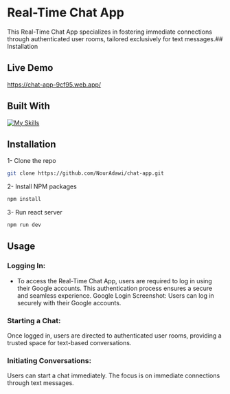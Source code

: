 # Real-Time Chat App

This Real-Time Chat App specializes in fostering immediate connections through authenticated user rooms, tailored exclusively for text messages.## Installation

## Live Demo

https://chat-app-9cf95.web.app/

## Built With

[![My Skills](https://skillicons.dev/icons?i=vite,typescript,firebase,mui&theme=dark)](https://skillicons.dev)

## Installation

1- Clone the repo

```bash
git clone https://github.com/NourAdawi/chat-app.git
```

2- Install NPM packages

```bash
npm install
```

3- Run react server

```bash
npm run dev
```

## Usage

### Logging In:

- To access the Real-Time Chat App, users are required to log in using their Google accounts. This authentication process ensures a secure and seamless experience.
  Google Login
  Screenshot: Users can log in securely with their Google accounts.

### Starting a Chat:

Once logged in, users are directed to authenticated user rooms, providing a trusted space for text-based conversations.

### Initiating Conversations:

Users can start a chat immediately. The focus is on immediate connections through text messages.
